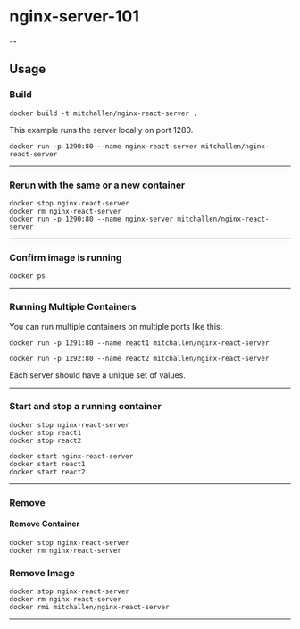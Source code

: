 # nginx-server-101
--

## Usage

### Build

```
docker build -t mitchallen/nginx-react-server .
```

This example runs the server locally on port 1280.

    docker run -p 1290:80 --name nginx-react-server mitchallen/nginx-react-server


* * *

### Rerun with the same or a new container

```
docker stop nginx-react-server
docker rm nginx-react-server
docker run -p 1290:80 --name nginx-server mitchallen/nginx-react-server
```

* * *

### Confirm image is running

    docker ps
    
* * *


### Running Multiple Containers

You can run multiple containers on multiple ports like this:

```
docker run -p 1291:80 --name react1 mitchallen/nginx-react-server

docker run -p 1292:80 --name react2 mitchallen/nginx-react-server
``` 

Each server should have a unique set of values.

* * *

### Start and stop a running container

    docker stop nginx-react-server
    docker stop react1
    docker stop react2

    docker start nginx-react-server
    docker start react1
    docker start react2
    
* * *

### Remove

#### Remove Container

    docker stop nginx-react-server
    docker rm nginx-react-server

### Remove Image

    docker stop nginx-react-server
    docker rm nginx-react-server
    docker rmi mitchallen/nginx-react-server

* * *
